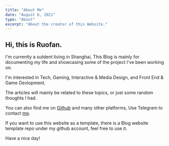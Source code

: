 ```yaml
---
title: "About Me"
date: "August 6, 2021"
type: "About"
excerpt: "About the creator of this Website."
---
```


## Hi, this is Ruofan.

I'm currently a sutdent living in Shanghai, This Blog is mainly for documenting my life and showcasing some of the project I've been working on.

I'm interested in Tech, Gaming, Interactive & Media Design, and Front End & Game Devlopment.

The articles will mainly be related to these topics, or just some random thoughts I had.

You can also find me on [Github](https://github.com/ImPrankster) and many other platforms, Use Telegram to contact [me](https://t.me/ImPrankster).

If you want to use this website as a template, there is a Blog website template repo under my github account, feel free to use it.

Have a nice day!
